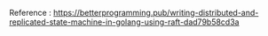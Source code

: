 Reference : https://betterprogramming.pub/writing-distributed-and-replicated-state-machine-in-golang-using-raft-dad79b58cd3a